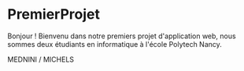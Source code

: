 # PremierProjet

Bonjour ! Bienvenu dans notre premiers projet d'application web, nous sommes deux étudiants en informatique à l'école Polytech Nancy. 

MEDNINI / MICHELS 